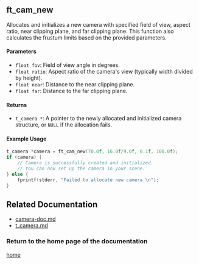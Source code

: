 ## ft_cam_new
Allocates and initializes a new camera with specified field of view, aspect ratio, near clipping plane, and far clipping plane. This function also calculates the frustum limits based on the provided parameters.

#### Parameters
- `float fov`: Field of view angle in degrees.
- `float ratio`: Aspect ratio of the camera's view (typically width divided by height).
- `float near`: Distance to the near clipping plane.
- `float far`: Distance to the far clipping plane.

#### Returns
- `t_camera *`: A pointer to the newly allocated and initialized camera structure, or `NULL` if the allocation fails.

#### Example Usage
```c
t_camera *camera = ft_cam_new(70.0f, 16.0f/9.0f, 0.1f, 100.0f);
if (camera) {
    // Camera is successfully created and initialized.
    // You can now set up the camera in your scene.
} else {
    fprintf(stderr, "Failed to allocate new camera.\n");
}
```

## Related Documentation

- [camera-doc.md](./camera-doc.md)
- [t_camera.md](./t_camera.md)

### Return to the home page of the documentation
[home](../home.md)

